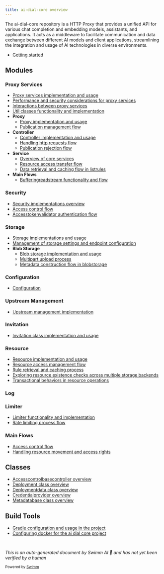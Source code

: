 ```yaml
---
title: ai-dial-core overview
---
```

The ai-dial-core repository is a HTTP Proxy that provides a unified API for various chat completion and embedding models, assistants, and applications. It acts as a middleware to facilitate communication and data exchange between different AI models and client applications, streamlining the integration and usage of AI technologies in diverse environments.

- <SwmLink doc-title="Getting started">[Getting started](.swm/getting-started.01o4pw77.sw.md)</SwmLink>

## Modules

### Proxy Services

- <SwmLink doc-title="Proxy services implementation and usage">[Proxy services implementation and usage](.swm/proxy-services-implementation-and-usage.mrvct87b.sw.md)</SwmLink>
- <SwmLink doc-title="Performance and security considerations for proxy services">[Performance and security considerations for proxy services](.swm/performance-and-security-considerations-for-proxy-services.wi5cou3l.sw.md)</SwmLink>
- <SwmLink doc-title="Interactions between proxy services">[Interactions between proxy services](.swm/interactions-between-proxy-services.aun5ovnk.sw.md)</SwmLink>
- <SwmLink doc-title="Util classes functionality and implementation">[Util classes functionality and implementation](.swm/util-classes-functionality-and-implementation.fsv3snmm.sw.md)</SwmLink>
- **Proxy**
  - <SwmLink doc-title="Proxy implementation and usage">[Proxy implementation and usage](.swm/proxy-implementation-and-usage.wtca38wb.sw.md)</SwmLink>
  - <SwmLink doc-title="Publication management flow">[Publication management flow](.swm/publication-management-flow.4z9rnzp7.sw.md)</SwmLink>
- **Controller**
  - <SwmLink doc-title="Controller implementation and usage">[Controller implementation and usage](.swm/controller-implementation-and-usage.zc8j81qm.sw.md)</SwmLink>
  - <SwmLink doc-title="Handling http requests flow">[Handling http requests flow](.swm/handling-http-requests-flow.qj7zwkzn.sw.md)</SwmLink>
  - <SwmLink doc-title="Publication rejection flow">[Publication rejection flow](.swm/publication-rejection-flow.mlavdrgj.sw.md)</SwmLink>
- **Service**
  - <SwmLink doc-title="Overview of core services">[Overview of core services](.swm/overview-of-core-services.q3gpfmlo.sw.md)</SwmLink>
  - <SwmLink doc-title="Resource access transfer flow">[Resource access transfer flow](.swm/resource-access-transfer-flow.8l8cn5ee.sw.md)</SwmLink>
  - <SwmLink doc-title="Data retrieval and caching flow in listrules">[Data retrieval and caching flow in listrules](.swm/data-retrieval-and-caching-flow-in-listrules.sm8abrpg.sw.md)</SwmLink>
- **Main Flows**
  - <SwmLink doc-title="Bufferingreadstream functionality and flow">[Bufferingreadstream functionality and flow](.swm/bufferingreadstream-functionality-and-flow.2vu48gkc.sw.md)</SwmLink>

### Security

- <SwmLink doc-title="Security implementations overview">[Security implementations overview](.swm/security-implementations-overview.mztsod2h.sw.md)</SwmLink>
- <SwmLink doc-title="Access control flow">[Access control flow](.swm/access-control-flow.4mpwiaos.sw.md)</SwmLink>
- <SwmLink doc-title="Accesstokenvalidator authentication flow">[Accesstokenvalidator authentication flow](.swm/accesstokenvalidator-authentication-flow.p9t7t2ii.sw.md)</SwmLink>

### Storage

- <SwmLink doc-title="Storage implementations and usage">[Storage implementations and usage](.swm/storage-implementations-and-usage.8k86sqmd.sw.md)</SwmLink>
- <SwmLink doc-title="Management of storage settings and endpoint configuration">[Management of storage settings and endpoint configuration](.swm/management-of-storage-settings-and-endpoint-configuration.ogr2nyek.sw.md)</SwmLink>
- **Blob Storage**
  - <SwmLink doc-title="Blob storage implementation and usage">[Blob storage implementation and usage](.swm/blob-storage-implementation-and-usage.5uwsdw4g.sw.md)</SwmLink>
  - <SwmLink doc-title="Multipart upload process">[Multipart upload process](.swm/multipart-upload-process.bksiefn8.sw.md)</SwmLink>
  - <SwmLink doc-title="Metadata construction flow in blobstorage">[Metadata construction flow in blobstorage](.swm/metadata-construction-flow-in-blobstorage.gtzn6u37.sw.md)</SwmLink>

### Configuration

- <SwmLink doc-title="Configuration">[Configuration](.swm/configuration.25jdb3yw.sw.md)</SwmLink>

### Upstream Management

- <SwmLink doc-title="Upstream management implementation">[Upstream management implementation](.swm/upstream-management-implementation.aifm15h8.sw.md)</SwmLink>

### Invitation

- <SwmLink doc-title="Invitation class implementation and usage">[Invitation class implementation and usage](.swm/invitation-class-implementation-and-usage.x0k0g07w.sw.md)</SwmLink>

### Resource

- <SwmLink doc-title="Resource implementation and usage">[Resource implementation and usage](.swm/resource-implementation-and-usage.b5g1jipc.sw.md)</SwmLink>
- <SwmLink doc-title="Resource access management flow">[Resource access management flow](.swm/resource-access-management-flow.7odp0szo.sw.md)</SwmLink>
- <SwmLink doc-title="Rule retrieval and caching process">[Rule retrieval and caching process](.swm/rule-retrieval-and-caching-process.brdh6w87.sw.md)</SwmLink>
- <SwmLink doc-title="Exploring resource existence checks across multiple storage backends">[Exploring resource existence checks across multiple storage backends](.swm/exploring-resource-existence-checks-across-multiple-storage-backends.o1j9x36b.sw.md)</SwmLink>
- <SwmLink doc-title="Transactional behaviors in resource operations">[Transactional behaviors in resource operations](.swm/transactional-behaviors-in-resource-operations.7zxxgv6l.sw.md)</SwmLink>

### Log

### Limiter

- <SwmLink doc-title="Limiter functionality and implementation">[Limiter functionality and implementation](.swm/limiter-functionality-and-implementation.d9p374x1.sw.md)</SwmLink>
- <SwmLink doc-title="Rate limiting process flow">[Rate limiting process flow](.swm/rate-limiting-process-flow.1u0nmvtv.sw.md)</SwmLink>

### Main Flows

- <SwmLink doc-title="Access control flow">[Access control flow](.swm/access-control-flow.05d0paot.sw.md)</SwmLink>
- <SwmLink doc-title="Handling resource movement and access rights">[Handling resource movement and access rights](.swm/handling-resource-movement-and-access-rights.ucog7t6y.sw.md)</SwmLink>

## Classes

- <SwmLink doc-title="Accesscontrolbasecontroller overview">[Accesscontrolbasecontroller overview](.swm/accesscontrolbasecontroller-overview.0yx8u6ze.sw.md)</SwmLink>
- <SwmLink doc-title="Deployment class overview">[Deployment class overview](.swm/deployment-class-overview.xfjcfcns.sw.md)</SwmLink>
- <SwmLink doc-title="Deploymentdata class overview">[Deploymentdata class overview](.swm/deploymentdata-class-overview.7def0xb0.sw.md)</SwmLink>
- <SwmLink doc-title="Credentialprovider overview">[Credentialprovider overview](.swm/credentialprovider-overview.5885pz8f.sw.md)</SwmLink>
- <SwmLink doc-title="Metadatabase class overview">[Metadatabase class overview](.swm/metadatabase-class-overview.bsi35ts5.sw.md)</SwmLink>

## Build Tools

- <SwmLink doc-title="Gradle configuration and usage in the project">[Gradle configuration and usage in the project](.swm/gradle-configuration-and-usage-in-the-project.6y5ytbmi.sw.md)</SwmLink>
- <SwmLink doc-title="Configuring docker for the ai dial core project">[Configuring docker for the ai dial core project](.swm/configuring-docker-for-the-ai-dial-core-project.ubqf6bcy.sw.md)</SwmLink>

&nbsp;

*This is an auto-generated document by Swimm AI 🌊 and has not yet been verified by a human*

<SwmMeta version="3.0.0" repo-id="Z2l0aHViJTNBJTNBYWktZGlhbC1jb3JlJTNBJTNBc3dpbW1pbw==" repo-name="ai-dial-core"><sup>Powered by [Swimm](/)</sup></SwmMeta>
